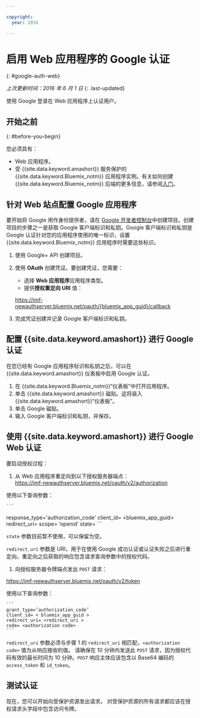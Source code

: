 ```yaml
---

copyright:
  year: 2016

---
```


# 启用 Web 应用程序的 Google 认证
{: #google-auth-web}

*上次更新时间：2016 年 6 月 1 日*
{: .last-updated}

使用 Google 登录在 Web 应用程序上认证用户。


## 开始之前
{: #before-you-begin}

您必须具有：
* Web 应用程序。
* 受 {{site.data.keyword.amashort}} 服务保护的 {{site.data.keyword.Bluemix_notm}} 应用程序实例。有关如何创建 {{site.data.keyword.Bluemix_notm}} 后端的更多信息，请参阅[入门](index.html)。

## 针对 Web 站点配置 Google 应用程序
要开始将 Google 用作身份提供者，请在 [Google 开发者控制台](https://console.developers.google.com)中创建项目。创建项目的步骤之一是获取 Google 客户端标识和私钥。Google 客户端标识和私钥是 Google 认证针对您的应用程序使用的唯一标识，设置 {{site.data.keyword.Bluemix_notm}} 应用程序时需要这些标识。

1. 使用 Google+ API 创建项目。
1. 使用 **OAuth** 创建凭证。要创建凭证，您需要：
    * 选择 **Web 应用程序**应用程序类型。
    * 提供**授权重定向 URI** 值：

     https://imf-newauthserver.bluemix.net/oauth/{bluemix_app_guid}/callback
1. 完成凭证创建并记录 Google 客户端标识和私钥。


## 配置 {{site.data.keyword.amashort}} 进行 Google 认证
在您已经有 Google 应用程序标识和私钥之后，可以在 {{site.data.keyword.amashort}} 仪表板中启用 Google 认证。

1. 在 {{site.data.keyword.Bluemix_notm}}“仪表板”中打开应用程序。
1. 单击 {{site.data.keyword.amashort}} 磁贴。这将装入 {{site.data.keyword.amashort}}“仪表板”。
1. 单击 Google 磁贴。
1. 输入 Google 客户端标识和私钥，并保存。


## 使用 {{site.data.keyword.amashort}} 进行 Google Web 认证
要启动授权过程：

1. 从 Web 应用程序重定向到以下授权服务器端点：  
  https://imf-newauthserver.bluemix.net/oauth/v2/authorization

  使用以下查询参数：
  
	```
response_type='authorization_code'
   client_id= <bluemix_app_guid>
   redirect_uri= <uri which you want to return to after getting a grant code>
   scope= ‘openid’
   state= <state>
	```

  `state` 参数目前暂不使用，可以保留为空。

  `redirect_uri` 参数是 URI，用于在使用 Google 成功认证或认证失败之后进行重定向。重定向之后获取的响应包含请求查询参数中的授权代码。
1. 向授权服务器令牌端点发出 `POST` 请求：

 https://imf-newauthserver.bluemix.net/oauth/v2/token


  使用以下查询参数：
  

	```
  	grant_type=’authorization_code’
    client_id= < bluemix_app_guid >
    redirect_uri= <redirect_uri >
    code= <authorization code>
	```
`redirect_uri` 参数必须与步骤 1 的 `redirect_uri` 相匹配，`<authorization code>` 值为从响应接收的值。
请确保在 10 分钟内发送此 `POST` 请求，因为授权代码有效的最长时间为 10 分钟。`POST` 响应主体应该包含以 Base64 编码的 `access_token` 和 `id_token`。

## 测试认证

现在，您可以开始向受保护资源发出请求。
对受保护资源的所有请求都应该在授权请求头字段中包含访问令牌。


